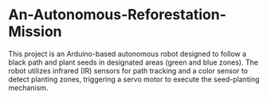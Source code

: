# An-Autonomous-Reforestation-Mission
This project is an Arduino-based autonomous robot designed to follow a black path and plant seeds in designated areas (green and blue zones). The robot utilizes infrared (IR) sensors for path tracking and a color sensor to detect planting zones, triggering a servo motor to execute the seed-planting mechanism.
